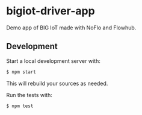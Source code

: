 # bigiot-driver-app

Demo app of BIG IoT made with NoFlo and Flowhub.

## Development

Start a local development server with:

```bash
$ npm start
```

This will rebuild your sources as needed.

Run the tests with:

```bash
$ npm test
```

